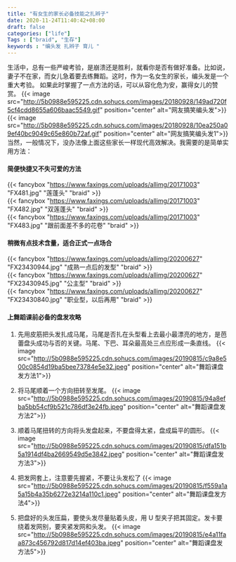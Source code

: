 ```yaml
---
title: "有女生的家长必备技能之扎辫子"
date: 2020-11-24T11:40:42+08:00
draft: false
categories: ["life"]
Tags : ["braid", "生存"]
keywords : "编头发 扎辫子 育儿 "
---
```



生活中，总有一些严峻考验，是崩溃还是胜利，就看你是否有做好准备。比如说，妻子不在家，而女儿急着要去练舞蹈。这时，作为一名女生的家长，编头发是一个重大考验。
如果此时掌握了一点方法的话，可以从容化危为安，赢得女儿的赞赏。
{{< image src="http://5b0988e595225.cdn.sohucs.com/images/20180928/149ad720f5cf4cdd8655a606baac5549.gif" position="center" alt="网友搞笑编头发">}}  
{{< image src="http://5b0988e595225.cdn.sohucs.com/images/20180928/10ea250a09ef40bc9049c65e860b72af.gif" position="center" alt="网友搞笑编头发1">}}  
当然，一般情况下，没办法像上面这些家长一样现代高效解决。我需要的是简单实用方法：

#### 简便快捷又不失可爱的方法
{{< fancybox "https://www.faxings.com/uploads/allimg/20171003" "FX481.jpg" "莲蓬头" "braid" >}}  
{{< fancybox "https://www.faxings.com/uploads/allimg/20171003" "FX482.jpg" "双莲蓬头" "braid" >}}  
{{< fancybox "https://www.faxings.com/uploads/allimg/20171003" "FX483.jpg" "跟前面差不多的花卷" "braid" >}}  

#### 稍微有点技术含量，适合正式一点场合
{{< fancybox "https://www.faxings.com/uploads/allimg/20200627" "FX23430944.jpg" "成熟一点后的发型" "braid" >}}  
{{< fancybox "https://www.faxings.com/uploads/allimg/20200627" "FX23430945.jpg" "公主型" "braid" >}}  
{{< fancybox "https://www.faxings.com/uploads/allimg/20200627" "FX23430840.jpg" "职业型，以后再用" "braid" >}}  

#### 上舞蹈课前必备的盘发攻略

1. 先用皮筋把头发扎成马尾，马尾是否扎在头型看上去最小最漂亮的地方，是芭蕾盘头成功与否的关键。马尾、下巴、耳朵最高处三点应形成一条直线。
{{< image src="http://5b0988e595225.cdn.sohucs.com/images/20190815/c9a8e500c0854d19ba5bee73784e5e32.jpeg" position="center" alt="舞蹈课盘发方法1">}}

2. 将马尾顺着一个方向扭转至发尾。
{{< image src="http://5b0988e595225.cdn.sohucs.com/images/20190815/94a8efba5bb54cf9b521c786df3e24fb.jpeg" position="center" alt="舞蹈课盘发方法2">}}

3. 顺着马尾扭转的方向将头发盘起来，不要盘得太紧，盘成扁平的圆形。
{{< image src="http://5b0988e595225.cdn.sohucs.com/images/20190815/dfa151b5a1914df4ba2669549d5e3842.jpeg" position="center" alt="舞蹈课盘发方法3">}}

4. 把发网套上，注意要先握紧，不要让头发松了
{{< image src="http://5b0988e595225.cdn.sohucs.com/images/20190815/f559a1a5a15b4a35b6272e3214a110c1.jpeg" position="center" alt="舞蹈课盘发方法4">}}

5. 把盘好的头发压扁，要使头发尽量贴着头皮，用 U 型夹子把其固定。发卡要绕着发网别，要夹紧发网和头发。
{{< image src="http://5b0988e595225.cdn.sohucs.com/images/20190815/e4a11faa873c456792d817d14ef403ba.jpeg" position="center" alt="舞蹈课盘发方法5">}}